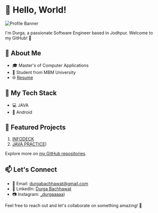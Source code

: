# 👋 Hello, World!

![Profile Banner](https://user-images.githubusercontent.com/36594527/117921831-c3d32c80-b334-11eb-8bab-a423ac34272a.png)

I'm Durga, a passionate Software Engineer based in Jodhpur. Welcome to my GitHub! 🚀

## 🌱 About Me

- 🎓 Master's of Computer Applications
- 💼 Student from MBM University
- 🌐 [Resume]()

## 🚀 My Tech Stack

- 💻 JAVA
- 🤖 Android

## 🌟 Featured Projects

1. [INFODECK](https://github.com/itsdyash/INFODECK)
2. [JAVA PRACTICE]())

Explore more on [my GitHub repositories](https://github.com/itschikki).

## 📫 Let's Connect

- 📧 Email: durgabachhawat@gmail.com
- 💼 LinkedIn: [Durga Bachhawat](www.linkedin.com/in/durgaaaaa)
- 📷 Instagram: [_durgaaaaa](https://www.instagram.com/_durgaaaaa/))

Feel free to reach out and let's collaborate on something amazing! 🤝
